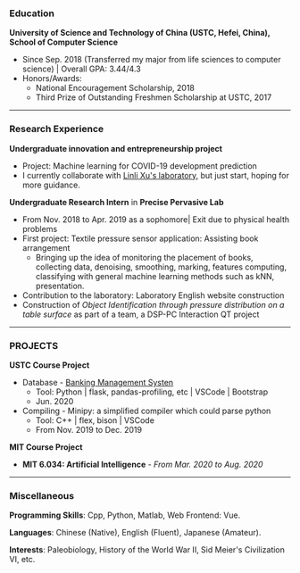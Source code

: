 ### Education

**University of Science and Technology of China (USTC, Hefei, China), School of Computer Science**
- Since Sep. 2018 (Transferred my major from life sciences to computer science) \| Overall GPA: 3.44/4.3
- Honors/Awards:
  - National Encouragement Scholarship, 2018
  - Third Prize of Outstanding Freshmen Scholarship at USTC, 2017

***

### Research Experience

**Undergraduate innovation and entrepreneurship project**
- Project: Machine learning for COVID-19 development prediction
- I currently collaborate with <a href="http://staff.ustc.edu.cn/~linlixu/">Linli Xu's laboratory</a>, but just start, hoping for more guidance.

**Undergraduate Research Intern** in **Precise Pervasive Lab**
- From Nov. 2018 to Apr. 2019 as a sophomore\| Exit due to physical health problems
- First project:  Textile pressure sensor application: Assisting book arrangement
   - Bringing up the idea of monitoring the placement of books, collecting data, denoising, smoothing, marking, features computing, classifying with general machine learning methods such as kNN, presentation.
- Contribution to the laboratory: Laboratory English website construction
- Construction of *Object Identification through pressure distribution on a table surface* as part of a team, a DSP-PC Interaction QT project

***

### PROJECTS

**USTC Course Project**
- Database - <a href="https://github.com/zpf0117b/BankingManagementSystem">Banking Management Systen</a>
  - Tool: Python \| flask, pandas-profiling, etc \| VSCode \| Bootstrap 
  - Jun. 2020
- Compiling - Minipy: a simplified compiler which could parse python
  - Tool: C++ \| flex, bison \| VSCode
  - From Nov. 2019 to Dec. 2019

**MIT Course Project**
- **MIT 6.034: Artificial Intelligence** - *From Mar. 2020 to Aug. 2020*

***

### Miscellaneous

**Programming Skills**: Cpp, Python, Matlab, Web Frontend: Vue.

**Languages**: Chinese (Native), English (Fluent), Japanese (Amateur).

**Interests**: Paleobiology, History of the World War II, Sid Meier's Civilization VI, etc.
